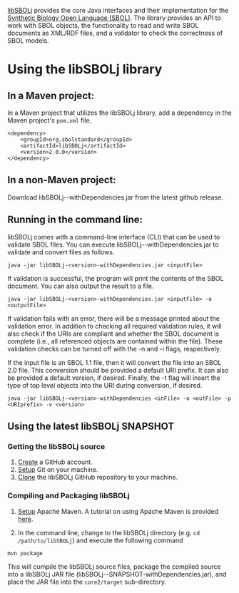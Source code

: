 [libSBOLj](https://github.com/SynBioDex/libSBOLj) provides the core Java interfaces and their implementation for 
the [Synthetic Biology Open Language (SBOL)](http://www.sbolstandard.org/sbolstandard/specification). The library provides an API to 
work with SBOL objects, the functionality to read and write SBOL documents as XML/RDF files, and a validator to check the 
correctness of SBOL models. 

# Using the libSBOLj library

## In a Maven project:

In a Maven project that utilizes the libSBOLj library, add a dependency in the Maven project's ```pom.xml``` file.

```
<dependency>
	<groupId>org.sbolstandard</groupId>
	<artifactId>libSBOLj</artifactId>
	<version>2.0.0</version>
</dependency>
```
 
## In a non-Maven project:

Download libSBOLj-<version>-withDependencies.jar from the latest github release.

## Running in the command line:

libSBOLj comes with a command-line interface (CLI) that can be used to validate SBOL files. You can execute 
libSBOLj-<version>-withDependencies.jar to validate and convert files as follows.

```
java -jar libSBOLj-<version>-withDependencies.jar <inputFile>
```
    
If validation is successful, the program will print the contents of the SBOL document. You can also output the result to a file. 

```
java -jar libSBOLj-<version>-withDependencies.jar <inputFile> -o <outputFile>
```

If validation fails with an error, there will be a message printed about the validation error.  In addition to checking all required validation rules, it will also check if the URIs are compliant and whether the SBOL document is complete (i.e., all referenced objects are contained within the file).  These validation checks can be turned off with the -n and -i flags, respectively.

If the input file is an SBOL 1.1 file, then it will convert the file into an SBOL 2.0 file.  This conversion should be provided a default URI prefix.  It can also be provided a default version, if desired.  Finally, the -t flag will insert the type of top level objects into the URI during conversion, if desired.

```
java -jar libSBOLj-<version>-withDependencies <inFile> -o <outFile> -p <URIprefix> -v <version>
```

## Using the latest libSBOLj SNAPSHOT

### Getting the libSBOLj source

1. [Create](https://github.com/) a GitHub account.
2. [Setup](https://help.github.com/articles/set-up-git) Git on your machine.
3. [Clone](https://help.github.com/articles/cloning-a-repository/) the libSBOLj GitHub repository to your machine.

### Compiling and Packaging libSBOLj 

1. [Setup](http://maven.apache.org/download.cgi) Apache Maven. A tutorial on using Apache Maven is provided [here](http://maven.apache.org/guides/getting-started/index.html).

2. In the command line, change to the libSBOLj directory (e.g. ```cd /path/to/libSBOLj```) and execute the following command

```
mvn package
```

This will compile the libSBOLj source files, package the compiled source into a libSBOLj JAR file (libSBOLj-<version>-SNAPSHOT-withDependencies.jar), and place the JAR file into the ```core2/target``` sub-directory. 

